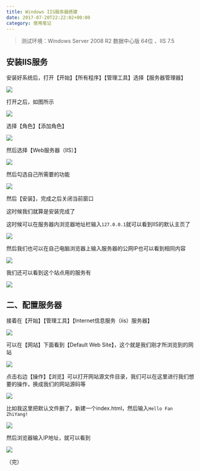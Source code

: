 ```yaml
---
title: Windows IIS服务器搭建
date: 2017-07-20T22:22:02+00:00
category: 使用笔记
---
```


> 测试环境：Windows Server 2008 R2 数据中心版 64位 、IIS 7.5

## 安装IIS服务

安装好系统后，打开【开始】【所有程序】【管理工具】选择【服务器管理器】

![](/pics/2017/07/fzy_screenshot20170720124248.png)

打开之后，如图所示

![](/pics/2017/07/fzy_screenshot20170720124324.png)

选择【角色】【添加角色】

![](/pics/2017/07/fzy_screenshot20170720124358.png)

然后选择【Web服务器（IIS）】

![](/pics/2017/07/fzy_screenshot20170720124518.png)

然后勾选自己所需要的功能

![](/pics/2017/07/fzy_screenshot20170720124656.png)

然后【安装】，完成之后关闭当前窗口

这时候我们就算是安装完成了

这时候可以在服务器内浏览器地址栏输入`127.0.0.1`就可以看到IIS的默认主页了

![](/pics/2017/07/fzy_screenshot20170720130452.png)

然后我们也可以在自己电脑浏览器上输入服务器的公网IP也可以看到相同内容

![](/pics/2017/07/fzy_screenshot20170720130634.png)

我们还可以看到这个站点用的服务有

![](/pics/2017/07/fzy_screenshot20170720132447.png)

## 二、配置服务器

接着在【开始】【管理工具】【Internet信息服务（iis）服务器】

![](/pics/2017/07/fzy_screenshot20170720125015.png)

可以在【网站】下面看到【Default Web Site】，这个就是我们刚才所浏览到的网站

![](/pics/2017/07/fzy_screenshot20170720131007.png)

点击右边【操作】【浏览】可以打开网站源文件目录，我们可以在这里进行我们想要的操作，换成我们的网站源码等


![](/pics/2017/07/fzy_screenshot20170720131141.png)

比如我这里把默认文件删了，新建一个index.html，然后输入`Hello Fan ZhiYang!`

![](/pics/2017/07/fzy_screenshot20170720131628.png)

然后浏览器输入IP地址，就可以看到


![](/pics/2017/07/fzy_screenshot20170720131813.png)


（完）
